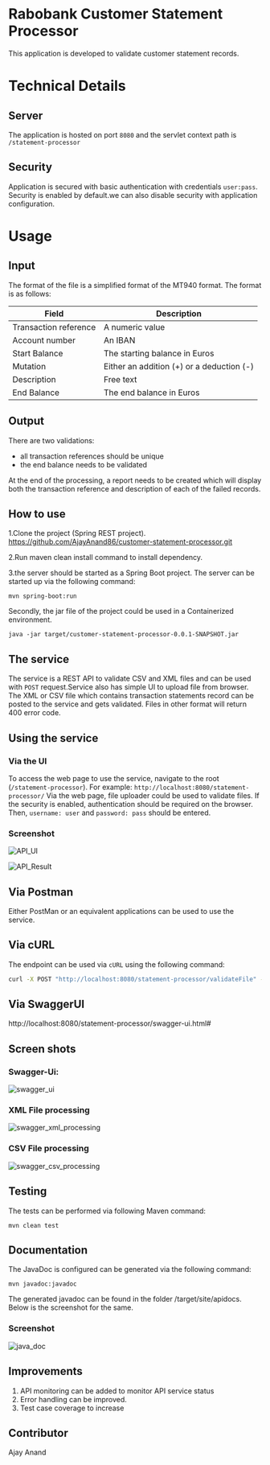 # Rabobank Customer Statement Processor

This application is developed to validate customer statement records.

# Technical Details

## Server
The application is hosted on port `8080` and the servlet context path is `/statement-processor`

## Security
Application is secured with basic authentication with credentials `user:pass`.
Security is enabled by default.we can also disable security with application configuration.

# Usage

## Input
The format of the file is a simplified format of the MT940 format. The format is as follows:

| Field | Description |
| ---- | ---- |
| Transaction reference | A numeric value |
| Account number | An IBAN  |
| Start Balance | The starting balance in Euros  |
| Mutation | Either an addition (+) or a deduction (-) |
| Description | Free text  |
| End Balance | The end balance in Euros |

## Output
There are two validations:
* all transaction references should be unique
* the end balance needs to be validated

At the end of the processing, a report needs to be created which will display both the transaction reference and description of each of the failed records.

## How to use
1.Clone the project (Spring REST project).
https://github.com/AjayAnand86/customer-statement-processor.git

2.Run maven clean install command to install dependency.

3.the server should be started as a Spring Boot project. The server can be started up via the following command:

`mvn spring-boot:run`

Secondly, the jar file of the project could be used in a Containerized environment.

`java -jar target/customer-statement-processor-0.0.1-SNAPSHOT.jar`

## The service
The service is a REST API to validate CSV and XML files and can be used with `POST` request.Service also has simple UI to  upload file from browser.
The XML or CSV file which contains transaction statements record can be posted to the service and gets validated. Files in other format will return 400 error code.

## Using the service

### Via the UI
To access the web page to use the service, navigate to the root (`/statement-processor`). For example: `http://localhost:8080/statement-processor/`
Via the web page, file uploader could be used to validate files. If the security is enabled, authentication should be required on the browser.
Then, `username: user` and `password: pass` should be entered.

### Screenshot
![API_UI](https://user-images.githubusercontent.com/35381348/63217657-85521300-c14a-11e9-8f0a-1649e0a4a101.PNG)

![API_Result](https://user-images.githubusercontent.com/35381348/63217661-93a02f00-c14a-11e9-861f-d42090cd24c3.PNG)

## Via Postman
Either PostMan or an equivalent applications can be used to use the service.

## Via cURL
The endpoint can be used via `cURL` using the following command:

```bash
curl -X POST "http://localhost:8080/statement-processor/validateFile" -H "accept: */*" -H "Content-Type: multipart/form-data" -F "file=@records_valid.xml;type=text/xml"

```
## Via SwaggerUI

http://localhost:8080/statement-processor/swagger-ui.html#

## Screen shots

### Swagger-Ui: 
![swagger_ui](https://user-images.githubusercontent.com/35381348/63217363-8f254780-c145-11e9-8cd7-822409e22f61.PNG)

### XML File processing
![swagger_xml_processing](https://user-images.githubusercontent.com/35381348/63217583-10caa480-c149-11e9-9eef-9e095f4652a3.PNG)

### CSV File processing
![swagger_csv_processing](https://user-images.githubusercontent.com/35381348/63217591-250ea180-c149-11e9-868f-89f54ee75304.PNG)

## Testing
The tests can be performed via following Maven command:

`mvn clean test`

## Documentation
The JavaDoc is configured can be generated via the following command:

`mvn javadoc:javadoc`

The generated javadoc can be found in the folder /target/site/apidocs. Below is the screenshot for the same.

### Screenshot
![java_doc](https://user-images.githubusercontent.com/35381348/63217593-2fc93680-c149-11e9-92a1-0e49873372b8.PNG)

## Improvements

1. API monitoring can be added to monitor API service status
2. Error handling can be improved. 
3. Test case coverage to increase

## Contributor
Ajay Anand
